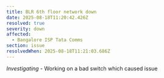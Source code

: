 ```yaml
---
title: BLR 6th floor network down
date: 2025-08-18T11:20:42.426Z
resolved: true
severity: down
affected:
  - Bangalore ISP Tata Comms
section: issue
resolvedWhen: 2025-08-18T11:21:03.686Z
---
```


*Investigating* - Working on a bad switch which caused issue